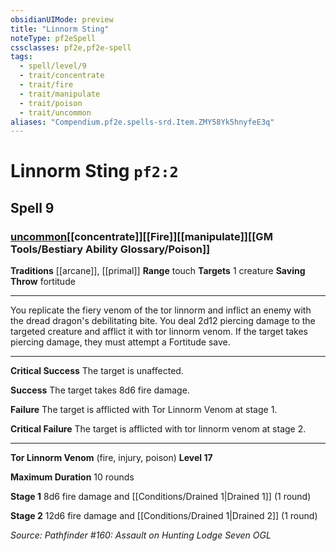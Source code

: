 ```yaml
---
obsidianUIMode: preview
title: "Linnorm Sting"
noteType: pf2eSpell
cssclasses: pf2e,pf2e-spell
tags:
  - spell/level/9
  - trait/concentrate
  - trait/fire
  - trait/manipulate
  - trait/poison
  - trait/uncommon
aliases: "Compendium.pf2e.spells-srd.Item.ZMY58Yk5hnyfeE3q" 
---
```

# Linnorm Sting  `pf2:2`  
## Spell 9
### [uncommon](uncommon "Uncommon Rarity Trait")[[concentrate]][[Fire]][[manipulate]][[GM Tools/Bestiary Ability Glossary/Poison]]
**Traditions** [[arcane]], [[primal]]
**Range** touch
**Targets** 1 creature
**Saving Throw**  fortitude
* * * 
You replicate the fiery venom of the tor linnorm and inflict an enemy with the dread dragon's debilitating bite. You deal 2d12 piercing damage to the targeted creature and afflict it with tor linnorm venom. If the target takes piercing damage, they must attempt a Fortitude save.

* * *

**Critical Success** The target is unaffected.

**Success** The target takes 8d6 fire damage.

**Failure** The target is afflicted with Tor Linnorm Venom at stage 1.

**Critical Failure** The target is afflicted with tor linnorm venom at stage 2.

* * *

**Tor Linnorm Venom** (fire, injury, poison) **Level 17**

**Maximum Duration** 10 rounds

**Stage 1** 8d6 fire damage and [[Conditions/Drained 1|Drained 1]] (1 round)

**Stage 2** 12d6 fire damage and [[Conditions/Drained 1|Drained 2]] (1 round)

*Source: Pathfinder #160: Assault on Hunting Lodge Seven*
*OGL*
